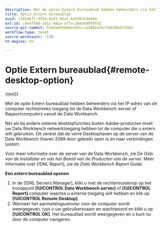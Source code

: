 ```yaml
---
description: Met de optie Extern bureaublad hebben beheerders via het IP-adres van de computer rechtstreeks toegang tot de Data Workbench-server of Rapportcomputers vanuit de Data Workbench.
title: Optie Extern bureaublad
uuid: c5914eff-4554-41d1-b5a7-6a598354eeb4
exl-id: c4b4f59d-191c-4daa-affa-20a3e89f9fd2
source-git-commit: b1dda69a606a16dccca30d2a74c7e63dbd27936c
workflow-type: tm+mt
source-wordcount: '176'
ht-degree: 0%

---
```


# Optie Extern bureaublad{#remote-desktop-option}

{{eol}}

Met de optie Extern bureaublad hebben beheerders via het IP-adres van de computer rechtstreeks toegang tot de Data Workbench-server of Rapportcomputers vanuit de Data Workbench.

Net als bij andere externe desktopfuncties buiten Adobe-producten moet uw Data Workbench netwerktoegang hebben tot de computer die u extern wilt gebruiken. Dit vereist dat de verre Desktophaven op de server van de Data Workbench (haven 3389 door gebrek) open is en naar verbindingen luistert.

Voor meer informatie over de server van de Data Workbench, zie *De Gids van de Installatie en van het Beleid van de Producten van de server.* Meer informatie over [!DNL Report], zie de *Data Workbench Report Guide*.

**Een extern bureaublad openen**

1. In de [!DNL Servers Manager], klikt u met de rechtermuisknop op het knooppunt **[!UICONTROL Data Workbench server]** of **[!UICONTROL Report]** computer waartoe u externe toegang wilt hebben en klik op **[!UICONTROL Remote Desktop]**.
1. Wanneer het aanmeldingsvenster voor de computer wordt weergegeven, typt u uw gebruikersnaam en wachtwoord en klikt u op **[!UICONTROL OK]**. Het bureaublad wordt weergegeven en u kunt nu door de computer navigeren.
